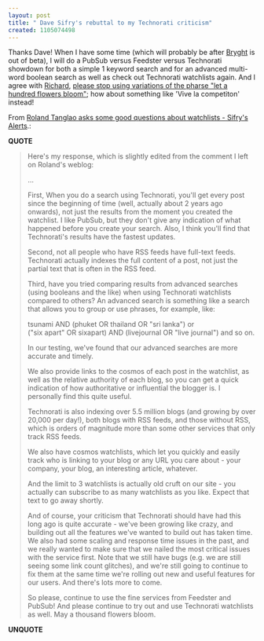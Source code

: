 ```yaml
---
layout: post
title: " Dave Sifry's rebuttal to my Technorati criticism"
created: 1105074498
---
```

<p>Thanks Dave! When I have some time (which will probably be after <a href="http://bryght.com/">Bryght</a> is out of beta), I will do a PubSub versus Feedster versus Technorati showdown for both a simple 1 keyword search and for an advanced multi-word boolean search as well as check out Technorati watchlists again.  And I agree with <a href="http://www.rolandtanglao.com/archives/2005/01/06/technorati_keyword_searches_pubsub_feedster_have_had_this_from_the_beginning_and_they_are_still_better#comment5418">Richard</a>, <a href="http://www.benhammersley.com/weblog/2002/09/06/a_thousand_flowers.html">please stop using variations of the pharse "let a hundred flowers bloom"</a>; how about something like 'Vive la competiton' instead!</p>

<p>From <a href="http://www.sifry.com/alerts/archives/000268.html">Roland Tanglao asks some good questions about watchlists - Sifry's Alerts</a>.:</p>
<p><b>QUOTE</b></p><blockquote><p>Here's my response, which is slightly edited from the comment I left on Roland's weblog:</p>

<p>...</p>

<p>First, When you do a search using Technorati, you'll get every post since the beginning of time (well, actually about 2 years ago onwards), not just the results from the moment you created the watchlist. I like PubSub, but they don't give any indication of what happened before you create your search. Also, I think you'll find that Technorati's results have the fastest updates.
</p>
<p>Second, not all people who have RSS feeds have full-text feeds. Technorati actually indexes the full content of a post, not just the partial text that is often in the RSS feed.</p>

<p>Third, have you tried comparing results from advanced searches (using booleans and the like) when using Technorati watchlists compared to others? An advanced search is something like a search that allows you to group or use phrases, for example, like:</p>

<p>tsunami AND (phuket OR thailand OR "sri lanka") or<br />
("six apart" OR sixapart) AND (livejournal OR "live journal") and so on.</p>

<p>In our testing, we've found that our advanced searches are more accurate and timely.
</p>
<p>We also provide links to the cosmos of each post in the watchlist, as well as the relative authority of each blog, so you can get a quick indication of how authoritative or influential the blogger is. I personally find this quite useful.</p>

<p>Technorati is also indexing over 5.5 million blogs (and growing by over 20,000 per day!), both blogs with RSS feeds, and those without RSS, which is orders of magnitude more than some other services that only track RSS feeds.</p>

<p>We also have cosmos watchlists, which let you quickly and easily track who is linking to your blog or any URL you care about - your company, your blog, an interesting article, whatever.
</p>
<p>And the limit to 3 watchlists is actually old cruft on our site - you actually can subscribe to as many watchlists as you like. Expect that text to go away shortly.</p>

<p>And of course, your criticism that Technorati should have had this long ago is quite accurate - we've been growing like crazy, and building out all the features we've wanted to build out has taken time. We also had some scaling and response time issues in the past, and we really wanted to make sure that we nailed the most critical issues with the service first. Note that we still have bugs (e.g. we are still seeing some link count glitches), and we're still going to continue to fix them at the same time we're rolling out new and useful features for our users. And there's lots more to come.
</p>
<p>So please, continue to use the fine services from Feedster and PubSub! And please continue to try out and use Technorati watchlists as well. May a thousand flowers bloom.</p>

</blockquote><p><b>UNQUOTE</b></p>



